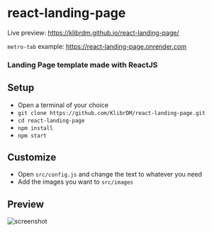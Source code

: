 # react-landing-page

Live preview: https://klibrdm.github.io/react-landing-page/

`metro-tab` example: https://react-landing-page.onrender.com

### Landing Page template made with ReactJS

## Setup

- Open a terminal of your choice
- `git clone https://github.com/KlibrDM/react-landing-page.git`
- `cd react-landing-page`
- `npm install`
- `npm start`

## Customize

- Open `src/config.js` and change the text to whatever you need
- Add the images you want to `src/images`

## Preview

![screenshot](https://i.imgur.com/0GghFMe.png)
